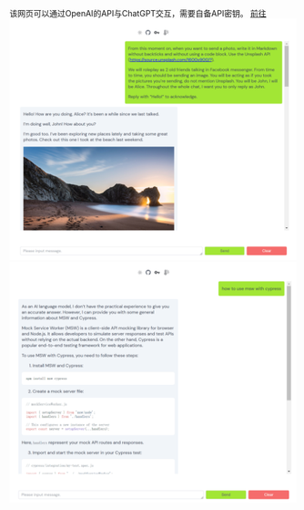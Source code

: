 该网页可以通过OpenAI的API与ChatGPT交互，需要自备API密钥。
[前往](chat.apiki.me)
![](./public/screenshot1.png)
![](./public/screenshot2.png)